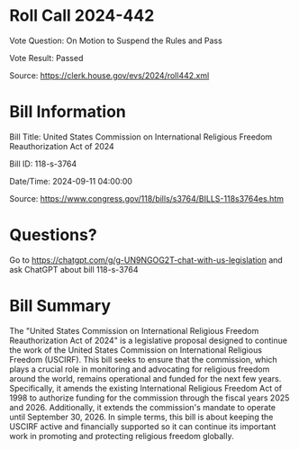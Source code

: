 # Roll Call 2024-442

Vote Question: On Motion to Suspend the Rules and Pass

Vote Result: Passed

Source: https://clerk.house.gov/evs/2024/roll442.xml

# Bill Information

Bill Title: United States Commission on International Religious Freedom Reauthorization Act of 2024

Bill ID: 118-s-3764

Date/Time: 2024-09-11 04:00:00

Source: https://www.congress.gov/118/bills/s3764/BILLS-118s3764es.htm

# Questions?

Go to https://chatgpt.com/g/g-UN9NGOG2T-chat-with-us-legislation and ask ChatGPT about bill 118-s-3764

# Bill Summary
The "United States Commission on International Religious Freedom Reauthorization Act of 2024" is a legislative proposal designed to continue the work of the United States Commission on International Religious Freedom (USCIRF). This bill seeks to ensure that the commission, which plays a crucial role in monitoring and advocating for religious freedom around the world, remains operational and funded for the next few years. Specifically, it amends the existing International Religious Freedom Act of 1998 to authorize funding for the commission through the fiscal years 2025 and 2026. Additionally, it extends the commission's mandate to operate until September 30, 2026. In simple terms, this bill is about keeping the USCIRF active and financially supported so it can continue its important work in promoting and protecting religious freedom globally.
